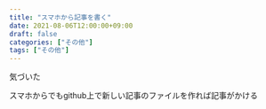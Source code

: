 ```yaml
---
title: "スマホから記事を書く"
date: 2021-08-06T12:00:00+09:00
draft: false
categories: ["その他"]
tags: ["その他"]
---
```


気づいた

スマホからでもgithub上で新しい記事のファイルを作れば記事がかける

